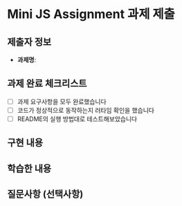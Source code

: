# Mini JS Assignment 과제 제출

## 제출자 정보
- **과제명**: 

## 과제 완료 체크리스트
- [ ] 과제 요구사항을 모두 완료했습니다
- [ ] 코드가 정상적으로 동작하는지 러타임 확인을 했습니다
- [ ] README의 실행 방법대로 테스트해보았습니다

## 구현 내용
<!-- 어떻게 문제를 해결했는지 간단히 설명해주세요 -->

## 학습한 내용
<!-- 이번 과제를 통해 배운 점이나 새로 알게 된 내용을 적어주세요 -->

## 질문사항 (선택사항)
<!-- 궁금한 점이나 어려웠던 부분이 있다면 적어주세요 -->
